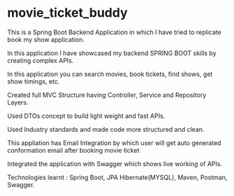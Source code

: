 # movie_ticket_buddy
This is a Spring Boot Backend Application in which I have tried to replicate book my show application.

In this application I have showcased my backend SPRING BOOT skills by creating complex APIs.

In this application you can search movies, book tickets, find shows, get show timings, etc.

Created full MVC Structure having Controller, Service and Repository Layers.

Used DTOs concept to build light weight and fast APIs.

Used Industry standards and made code more structured and clean.

This appliation has Email Integration by which user will get auto generated conformation email after booking movie ticket

Integrated the application with Swagger which shows live working of APIs.

Technologies learnt : Spring Boot, JPA Hibernate(MYSQL), Maven, Postman, Swagger.
